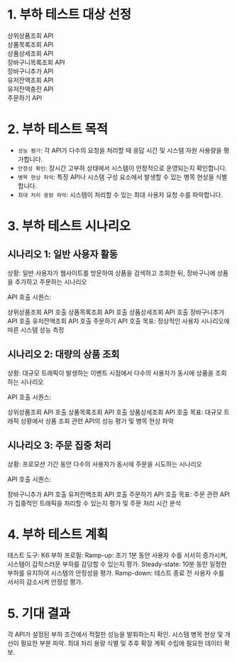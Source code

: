 # 1. 부하 테스트 대상 선정
상위상품조회 API  
상품목록조회 API  
상품상세조회 API  
장바구니목록조회 API  
장바구니추가 API  
유저잔액조회 API  
유저잔액충전 API  
주문하기 API  

# 2. 부하 테스트 목적
- `성능 평가`: 각 API가 다수의 요청을 처리할 때 응답 시간 및 시스템 자원 사용량을 평가합니다.
- `안정성 확인`: 장시간 고부하 상태에서 시스템이 안정적으로 운영되는지 확인합니다.
- `병목 현상 파악`: 특정 API나 시스템 구성 요소에서 발생할 수 있는 병목 현상을 식별합니다.
- `최대 처리 용량 파악`: 시스템이 처리할 수 있는 최대 사용자 요청 수를 파악합니다.


# 3. 부하 테스트 시나리오
## 시나리오 1: 일반 사용자 활동
상황: 일반 사용자가 웹사이트를 방문하여 상품을 검색하고 조회한 뒤, 장바구니에 상품을 추가하고 주문하는 시나리오

API 호출 시퀀스:

상위상품조회 API 호출
상품목록조회 API 호출
상품상세조회 API 호출
장바구니추가 API 호출
유저잔액조회 API 호출
주문하기 API 호출
목표: 정상적인 사용자 시나리오에 따른 시스템 성능 측정

## 시나리오 2: 대량의 상품 조회
상황: 대규모 트래픽이 발생하는 이벤트 시점에서 다수의 사용자가 동시에 상품을 조회하는 시나리오

API 호출 시퀀스:

상위상품조회 API 호출
상품목록조회 API 호출
상품상세조회 API 호출
목표: 대규모 트래픽 상황에서 상품 조회 관련 API의 성능 평가 및 병목 현상 파악

## 시나리오 3: 주문 집중 처리
상황: 프로모션 기간 동안 다수의 사용자가 동시에 주문을 시도하는 시나리오

API 호출 시퀀스:

장바구니추가 API 호출
유저잔액조회 API 호출
주문하기 API 호출
목표: 주문 관련 API가 집중적인 트래픽을 처리할 수 있는지 평가 및 주문 처리 시간 분석

# 4. 부하 테스트 계획
테스트 도구: K6
부하 프로필:
Ramp-up: 초기 1분 동안 사용자 수를 서서히 증가시켜, 시스템이 갑작스러운 부하를 감당할 수 있는지 평가.
Steady-state: 10분 동안 일정한 부하를 유지하여 시스템의 안정성을 평가.
Ramp-down: 테스트 종료 전 사용자 수를 서서히 감소시켜 안정성 평가.

# 5. 기대 결과
각 API가 설정된 부하 조건에서 적절한 성능을 발휘하는지 확인.
시스템 병목 현상 및 개선이 필요한 부분 파악.
최대 처리 용량 식별 및 추후 확장 계획 수립에 필요한 데이터 확보.

